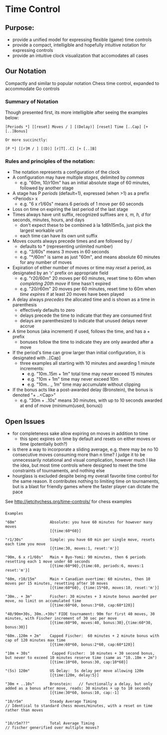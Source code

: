 # Time Control

## Purpose:
- provide a unified model for expressing flexible (game) time controls
- provide a compact, intelligible and hopefully intuitive notation for expressing controls
- provide an intuitive clock visualization that accomodates all cases

## Our Notation
Compactly and similar to popular notation Chess time control, expanded to accommodate Go controls


### Summary of Notation
Though presented first, its more intelligible after seeing the examples below:

    [Periods *] [[reset] Moves / ] [(Delay)] [reset] Time [..Cap] [+ [..]Bonus]

    Or more succinctly:  
    
    [P *] [[r]M / ] [(D)] [r]T[..C] [+ [..]B]

### Rules and principles of the notation:
- The notation represents a configuration of the clock
- A configuration may have multiple *stages*, delimited by *commas*
    - e.g. "60m, 10/r10m" has an initial absolute stage of 60 minutes, followed by another stage
- A stage has P *periods* (default=1), expressed (when >1) as a prefix  \<Periods\> x
    - e.g. "6 x r1/60s" means 6 periods of 1 move per 60 seconds
- Loss on time on expiring the last period of the last stage
- Times always have unit suffix, recognized suffixes are *s, m, h, d*  for seconds, minutes, hours, and days
    - don't expect these to be combined à la 1d6h15m5s, just pick the largest workable unit
    - each time can have its own unit suffix
- Moves counts always precede times and are followed by /
    - defaults to * (representing unlimited number)
    - e.g. "3/60s" means 3 moves in 60 seconds
    - e.g. "*/60m" is same as just "60m", and means absolute 60 minutes for any number of moves
- Expiration of either number of moves or time may *reset* a period, as designated by an 'r' prefix on appropriate field
    - e.g. "r20/60m" 20 moves per 60 minutes, reset time to 60m when *completing 20th move* if time hasn't expired
    - e.g. "20/r60m" 20 moves per 60 minutes, reset time to 60m when *time expires* if at least 20 moves have been played
- A delay always *precedes* the allocated time and is shown as a time in parenthesis
    - effectively defaults to zero
    - delays precede the time to indicate that they are consumed first
    - delays are parenthesized to indicate that unused delays never accrue
- A time bonus (aka increment) if used, follows the time, and has a + prefix
    - bonuses follow the time to indicate they are only awarded after a move
- If the period's time can grow larger than initial configuration, it is designated with ..\[Cap\]
    - three examples all starting with 10 minutes and awarding 1 minute increments:
        - e.g. "10m..15m + 1m" total time may never exceed 15 minutes
        - e.g. "10m + 1m"  time may never exceed 10m
        - e.g. "10m.. _ 1m" time may accumulate without clipping
- If the bonus acts like a post-awarded delay (Bronstein), the bonus is denoted  "+ ..\<Cap\>"
    - e.g. "30m + ..10s" means 30 minutes, with up to 10 seconds awarded at end of move (minimum(used, bonus))


## Open Issues
+ for completeness sake allow expiring on moves in addition to time
    + this spec expires on time by default and resets on either moves or time (potentially both?)
+ is there a way to incorporate a sliding average, e.g. there may be no 10 consecutive moves consuming more than n time?
  I judge it to be unnecessarily notational and visual complication, however much I like the idea, but most time controls
  where designed to meet the time constraints of tournaments, and nothing else
+ hourglass is excluded despite being my overall favorite time control for the same reason. It contributes nothing to
  limiting time on tournaments, but is a blast for friendly games where the faster player can dictate the pace

See http://jetcitychess.org/time-controls/ for chess examples
### 
    Examples

    "60m"               Absolute: you have 60 minutes for however many moves
                        [{time:60*60}]
                        
    "r1/30s"            Simple: you have 60 min per single move, resets each time you move
                        [{time:30, moves:1, reset:'m'}]
                        
    "90m, 6 x r1/60s"   Main + Byo-Yomi: 90 minutes, then 6 periods resetting each 1 move under 60 seconds
                        [{time:60*90},{time:60, periods:6, moves:1 reset:'m'}]
                        
    "60m, r10/15m"      Main + Canadian overtime: 60 minutes, then 10 moves per 15 minutes, resetting after 10 moves
                        [{time:60*60}, {time:15*60, moves:10, reset:'m'}]
                        
    "30m.. + 3m"        Fischer: 30 minutes + 3 minute bonus awarded per move, no limit on accumulated time
                        [{time:60*60, bonus:3*60, cap:60*120}]
                        
    "40/90m+30s, 30m..+30s" FIDE tournament: 90m for first 40 moves, 30 minutes, with Fischer increment of 30 sec per move
                        [{time:60*90, moves:40, bonus:30},{time:60*30, bonus:30}]
                        
    "60m..120m + 2m"    Capped Fischer:  60 minutes + 2 minute bonus with cap of 120 minutes max time
                        [{time:60*60, bonus:2*60, cap:60*120}]
                        
    "10m + 30s"          Capped Fischer:  10 minutes + 30 second bonus, but never to exceed 10 minutes reserve time (same as "10..10m + 2m")
                        [{time:10*60, bonus:30, cap:10*60}]
                        
    "(5s) 120m"         US Delay:  5s delay per move allowing 120m
                        [{time:120m, delay:5}]
                        
    "30m + ..10s"       Bronstein:   // functionally a delay, but only added as a bonus after move, reads: 30 minutes + up to 10 seconds
                        [{time:30*60, bonus:10, cap:-1]

    "10/r5m"            Steady Average Timing                                  // Identical to standard chess moves/minutes, with a reset on time rather than moves
    
    
    "10/r5m???"         Total Average Timing                                   // fischer generified over multiple moves?
